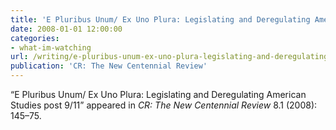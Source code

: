 ```yaml
---
title: 'E Pluribus Unum/ Ex Uno Plura: Legislating and Deregulating American Studies post 9/11.'
date: 2008-01-01 12:00:00
categories: 
- what-im-watching
url: /writing/e-pluribus-unum-ex-uno-plura-legislating-and-deregulating-american-studies-post-911/
publication: 'CR: The New Centennial Review'
---
```

“E Pluribus Unum/ Ex Uno Plura: Legislating and Deregulating American Studies post 9/11” appeared in <em>CR: The New Centennial Review</em> 8.1 (2008): 145–75.
